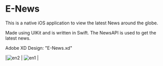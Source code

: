 # E-News

This is a native iOS application to view the latest News around the globe.

Made using UIKit and is written in Swift.
The NewsAPI is used to get the latest news. 

Adobe XD Design: "E-News.xd"



|![en2](https://user-images.githubusercontent.com/28254428/94185687-986a0300-fe73-11ea-8952-e379ee9e57f6.gif) | ![en1](https://user-images.githubusercontent.com/28254428/94185555-6eb0dc00-fe73-11ea-9580-f8ef01dc3cf1.gif) |





